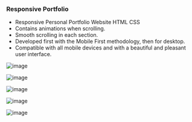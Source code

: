 

###  Responsive Portfolio

- Responsive Personal Portfolio Website HTML CSS 
- Contains animations when scrolling.
- Smooth scrolling in each section.
- Developed first with the Mobile First methodology, then for desktop.
- Compatible with all mobile devices and with a beautiful and pleasant user interface.

![image](https://github.com/user-attachments/assets/9ff66633-9f7b-4e4a-9859-8ffb0a49d0b0)

![image](https://github.com/user-attachments/assets/ea5f3276-116e-4f07-a3fc-52ce2ce50ad6)

![image](https://github.com/user-attachments/assets/096a74e0-354e-42fb-8d85-74ed00461441)

![image](https://github.com/user-attachments/assets/fe11bb25-09bb-44cf-95a1-c459be2591f6)

![image](https://github.com/user-attachments/assets/2fefb180-0653-4284-ad38-bfbb3b804dac)





